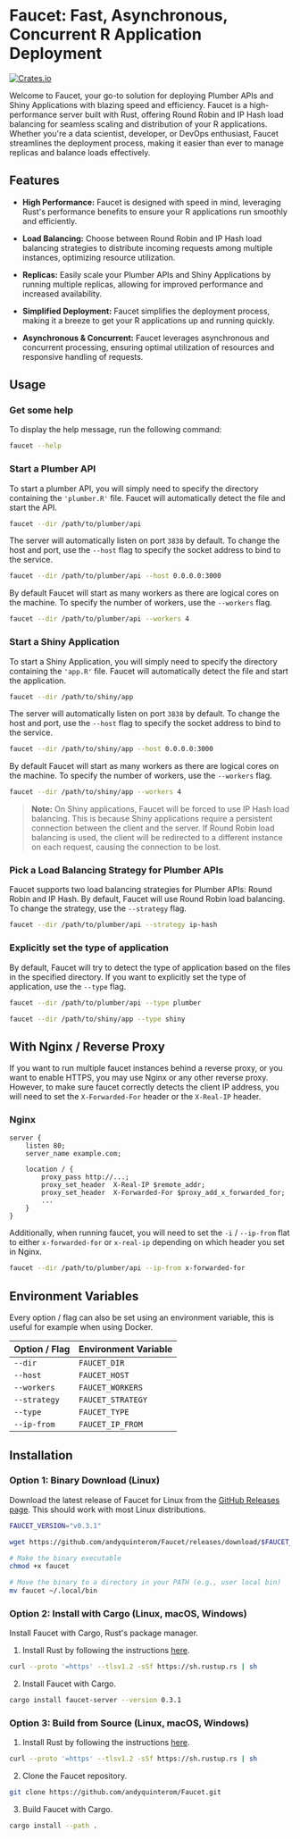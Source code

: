 # Faucet: Fast, Asynchronous, Concurrent R Application Deployment

<!-- badges: start -->
[![Crates.io](https://img.shields.io/crates/v/faucet-server.svg)](https://crates.io/crates/faucet-server)
<!-- badges: end -->

Welcome to Faucet, your go-to solution for deploying Plumber APIs and Shiny Applications with blazing speed and efficiency. Faucet is a high-performance server built with Rust, offering Round Robin and IP Hash load balancing for seamless scaling and distribution of your R applications. Whether you're a data scientist, developer, or DevOps enthusiast, Faucet streamlines the deployment process, making it easier than ever to manage replicas and balance loads effectively.

## Features

- **High Performance:** Faucet is designed with speed in mind, leveraging Rust's performance benefits to ensure your R applications run smoothly and efficiently.

- **Load Balancing:** Choose between Round Robin and IP Hash load balancing strategies to distribute incoming requests among multiple instances, optimizing resource utilization.

- **Replicas:** Easily scale your Plumber APIs and Shiny Applications by running multiple replicas, allowing for improved performance and increased availability.

- **Simplified Deployment:** Faucet simplifies the deployment process, making it a breeze to get your R applications up and running quickly.

- **Asynchronous & Concurrent:** Faucet leverages asynchronous and concurrent processing, ensuring optimal utilization of resources and responsive handling of requests.

## Usage

### Get some help

To display the help message, run the following command:

```bash
faucet --help
```

### Start a Plumber API

To start a plumber API, you will simply need to specify the directory containing the `'plumber.R'` file. Faucet will automatically detect the file and start the API.

```bash
faucet --dir /path/to/plumber/api
```

The server will automatically listen on port `3838` by default. To change the host and port, use the `--host` flag to specify the socket address to bind to the service.

```bash
faucet --dir /path/to/plumber/api --host 0.0.0.0:3000
```

By default Faucet will start as many workers as there are logical cores on the machine. To specify the number of workers, use the `--workers` flag.

```bash
faucet --dir /path/to/plumber/api --workers 4
```

### Start a Shiny Application

To start a Shiny Application, you will simply need to specify the directory containing the `'app.R'` file. Faucet will automatically detect the file and start the application.

```bash
faucet --dir /path/to/shiny/app
```

The server will automatically listen on port `3838` by default. To change the host and port, use the `--host` flag to specify the socket address to bind to the service.

```bash
faucet --dir /path/to/shiny/app --host 0.0.0.0:3000
```

By default Faucet will start as many workers as there are logical cores on the machine. To specify the number of workers, use the `--workers` flag.

```bash
faucet --dir /path/to/shiny/app --workers 4
```

> **Note:** On Shiny applications, Faucet will be forced to use IP Hash load balancing. This is because Shiny applications require a persistent connection between the client and the server. If Round Robin load balancing is used, the client will be redirected to a different instance on each request, causing the connection to be lost.

### Pick a Load Balancing Strategy for Plumber APIs

Faucet supports two load balancing strategies for Plumber APIs: Round Robin and IP Hash.
By default, Faucet will use Round Robin load balancing. To change the strategy, use the `--strategy` flag.

```bash
faucet --dir /path/to/plumber/api --strategy ip-hash
```

### Explicitly set the type of application

By default, Faucet will try to detect the type of application based on the files in the specified directory. If you want to explicitly set the type of application, use the `--type` flag.

```bash
faucet --dir /path/to/plumber/api --type plumber
```

```bash
faucet --dir /path/to/shiny/app --type shiny
```

## With Nginx / Reverse Proxy

If you want to run multiple faucet instances behind a reverse proxy, or you want to enable HTTPS,
you may use Nginx or any other reverse proxy. However, to make sure faucet correctly detects the
client IP address, you will need to set the `X-Forwarded-For` header or the `X-Real-IP` header.

### Nginx

```nginx
server {
    listen 80;
    server_name example.com;

    location / {
        proxy_pass http://...;
        proxy_set_header  X-Real-IP $remote_addr;
        proxy_set_header  X-Forwarded-For $proxy_add_x_forwarded_for;
        ...
    }
}
```

Additionally, when running faucet, you will need to set the `-i` / `--ip-from`
flat to either `x-forwarded-for` or `x-real-ip` depending on which header you
set in Nginx.

```bash
faucet --dir /path/to/plumber/api --ip-from x-forwarded-for
```

## Environment Variables

Every option / flag can also be set using an environment variable, this is useful
for example when using Docker.

| Option / Flag | Environment Variable |
| ------------- | -------------------- |
| `--dir`       | `FAUCET_DIR`         |
| `--host`      | `FAUCET_HOST`        |
| `--workers`   | `FAUCET_WORKERS`     |
| `--strategy`  | `FAUCET_STRATEGY`    |
| `--type`      | `FAUCET_TYPE`        |
| `--ip-from`   | `FAUCET_IP_FROM`     |

## Installation

### Option 1: Binary Download (Linux)

Download the latest release of Faucet for Linux from the [GitHub Releases page](https://github.com/andyquinterom/faucet/releases). This should work with most Linux distributions.

```bash
FAUCET_VERSION="v0.3.1"

wget https://github.com/andyquinterom/Faucet/releases/download/$FAUCET_VERSION/faucet-x86_64-unknown-linux-musl -O faucet

# Make the binary executable
chmod +x faucet

# Move the binary to a directory in your PATH (e.g., user local bin)
mv faucet ~/.local/bin
```

### Option 2: Install with Cargo (Linux, macOS, Windows)

Install Faucet with Cargo, Rust's package manager.

1. Install Rust by following the instructions [here](https://www.rust-lang.org/tools/install).

```bash
curl --proto '=https' --tlsv1.2 -sSf https://sh.rustup.rs | sh
```

2. Install Faucet with Cargo.

```bash
cargo install faucet-server --version 0.3.1
```

### Option 3: Build from Source (Linux, macOS, Windows)

1. Install Rust by following the instructions [here](https://www.rust-lang.org/tools/install).

```bash
curl --proto '=https' --tlsv1.2 -sSf https://sh.rustup.rs | sh
```

2. Clone the Faucet repository.

```bash
git clone https://github.com/andyquinterom/Faucet.git
```

3. Build Faucet with Cargo.

```bash
cargo install --path .
```
